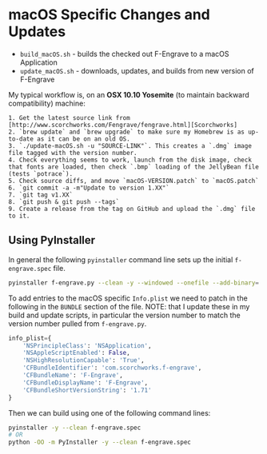 # macOS Specific Changes and Updates

* `build_macOS.sh` - builds the checked out F-Engrave to a macOS Application
* `update_macOS.sh` - downloads, updates, and builds from new version of F-Engrave

My typical workflow is, on an **OSX 10.10 Yosemite** (to maintain backward compatibility) machine:

    1. Get the latest source link from [http://www.scorchworks.com/Fengrave/fengrave.html][Scorchworks]
    2. `brew update` and `brew upgrade` to make sure my Homebrew is as up-to-date as it can be on an old OS.
    3. `./update-macOS.sh -u "SOURCE-LINK"`. This creates a `.dmg` image file tagged with the version number.
    4. Check everything seems to work, launch from the disk image, check that fonts are loaded, then check `.bmp` loading of the JellyBean file (tests `potrace`).
    5. Check source diffs, and move `macOS-VERSION.patch` to `macOS.patch`
    6. `git commit -a -m"Update to version 1.XX"`
    7. `git tag v1.XX`
    8. `git push & git push --tags`
    9. Create a release from the tag on GitHub and upload the `.dmg` file to it.   


## Using PyInstaller

In general the following `pyinstaller` command line sets up the initial `f-engrave.spec` file.

```bash
pyinstaller f-engrave.py --clean -y --windowed --onefile --add-binary='TTF2CXF_STREAM/ttf2cxf_stream:.' --add-binary='/usr/local/bin/potrace:.' --icon=fengrave.icns --osx-bundle-identifier='com.scorchworks.f-engrave'
``` 

To add entries to the macOS specific `Info.plist` we need to patch in the following in the `BUNDLE` section of the file. NOTE: that I update these in my build and update scripts, in particular the version number to match the version number pulled from `f-engrave.py`.

```Python
info_plist={
    'NSPrincipleClass': 'NSApplication',
	'NSAppleScriptEnabled': False,
    'NSHighResolutionCapable': 'True',
	'CFBundleIdentifier': 'com.scorchworks.f-engrave',
	'CFBundleName': 'F-Engrave',
	'CFBundleDisplayName': 'F-Engrave',
	'CFBundleShortVersionString': '1.71'
}
```

Then we can build using one of the following command lines:

```bash
pyinstaller -y --clean f-engrave.spec
# OR
python -OO -m PyInstaller -y --clean f-engrave.spec
```